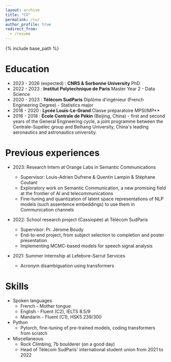 ```yaml
---
layout: archive
title: "CV"
permalink: /cv/
author_profile: true
redirect_from:
  - /resume
---
```


{% include base_path %}


Education
======
* 2023 - 2026 (expected) : **CNRS & Sorbonne University** PhD
* 2022 - 2023 : **Institut Polytechnique de Paris** Master Year 2 - Data Science
* 2020 - 2023 : **Télécom SudParis** Diplôme d'ingénieur (French Engineering Degree) - Statistics major
* 2018 - 2020 : **Lycée Louis-Le-Grand** Classe préparatoire MPSI/MP**
* 2016 - 2018 : **École Centrale de Pékin** (Beijing, China) - first and second years of the General
Engineering cycle, a joint programme between the Centrale-Supélec group and Beihang
University, China's leading aeronautics and astronautics university.

Previous experiences
======
* 2023: Research Intern at Orange Labs in Semantic Communications
  * Supervisor: Louis-Adrien Dufrene & Quentin Lampin & Stéphane Coutant
  * Exploratory work on Semantic Communication, a new promising field at the frontier of AI and telecommunications
  * Fine-tuning and quantization of latent space representations of NLP models (such assentence embeddings) to use them in Communication channels

* 2022: School research project (Cassiopée) at Télécom SudParis
  * Supervisor: Pr. Jérome Boudy
  * End-to-end project, from subject selection to completion and poster presentation
  * Implementing MCMC-based models for speech signal analysis

* 2021: Summer internship at Lefebvre-Sarrut Services
  * Acronym disambiguation using transformers
  
Skills
======
* Spoken languages
  * French - Mother tongue
  * English - Fluent (C2), IELTS 8.5/9
  * Mandarin - Fluent (C1), HSK5 239/300
* Python
  * Pytorch, fine-tuning of pre-trained models, coding transformers from scratch
* Miscellaneous
  * Rock Climbing, 7b boulderer (on a good day)
  * Head of Télécom SudParis' international student union from 2021 to 2022
<!---
Publications
======
  <ul>{% for post in site.publications %}
    {% include archive-single-cv.html %}
  {% endfor %}</ul>
  
Talks
======
  <ul>{% for post in site.talks %}
    {% include archive-single-talk-cv.html %}
  {% endfor %}</ul>
  
Teaching
======
  <ul>{% for post in site.teaching %}
    {% include archive-single-cv.html %}
  {% endfor %}</ul>
  
Service and leadership
======
* Currently signed in to 43 different slack teams
